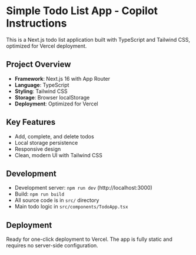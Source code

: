 # Simple Todo List App - Copilot Instructions

This is a Next.js todo list application built with TypeScript and Tailwind CSS, optimized for Vercel deployment.

## Project Overview

- **Framework**: Next.js 16 with App Router
- **Language**: TypeScript
- **Styling**: Tailwind CSS
- **Storage**: Browser localStorage
- **Deployment**: Optimized for Vercel

## Key Features

- Add, complete, and delete todos
- Local storage persistence
- Responsive design
- Clean, modern UI with Tailwind CSS

## Development

- Development server: `npm run dev` (http://localhost:3000)
- Build: `npm run build`
- All source code is in `src/` directory
- Main todo logic in `src/components/TodoApp.tsx`

## Deployment

Ready for one-click deployment to Vercel. The app is fully static and requires no server-side configuration.
